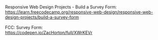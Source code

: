 Responsive Web Design Projects - Build a Survey Form:<br />
https://learn.freecodecamp.org/responsive-web-design/responsive-web-design-projects/build-a-survey-form<br />
<br />
FCC: Survey Form:<br />
https://codepen.io/ZacHorton/full/XWrKEVr<br />
